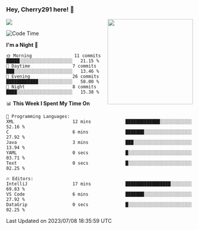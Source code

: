 ### Hey, Cherry291 here! 👋

![](https://metrics.lecoq.io/cherry291?template=classic&config.timezone=Asia%2FShanghai)
<img align='right' src="https://media.giphy.com/media/M9gbBd9nbDrOTu1Mqx/giphy.gif" width="230">
<!-- ![](https://github-readme-stats-ouuan.vercel.app/api?username=cherry291&theme=dark&show_icons=true) -->

<!--START_SECTION:waka-->
![Code Time](http://img.shields.io/badge/Code%20Time-70%20hrs%2034%20mins-blue)

**I'm a Night 🦉** 

```text
🌞 Morning                11 commits          █████░░░░░░░░░░░░░░░░░░░░   21.15 % 
🌆 Daytime                7 commits           ███░░░░░░░░░░░░░░░░░░░░░░   13.46 % 
🌃 Evening                26 commits          ████████████░░░░░░░░░░░░░   50.00 % 
🌙 Night                  8 commits           ████░░░░░░░░░░░░░░░░░░░░░   15.38 % 
```


📊 **This Week I Spent My Time On** 

```text
💬 Programming Languages: 
XML                      12 mins             █████████████░░░░░░░░░░░░   52.16 % 
C                        6 mins              ███████░░░░░░░░░░░░░░░░░░   27.92 % 
Java                     3 mins              ███░░░░░░░░░░░░░░░░░░░░░░   13.94 % 
YAML                     0 secs              █░░░░░░░░░░░░░░░░░░░░░░░░   03.71 % 
Text                     0 secs              █░░░░░░░░░░░░░░░░░░░░░░░░   02.25 % 

🔥 Editors: 
IntelliJ                 17 mins             █████████████████░░░░░░░░   69.83 % 
VS Code                  6 mins              ███████░░░░░░░░░░░░░░░░░░   27.92 % 
DataGrip                 0 secs              █░░░░░░░░░░░░░░░░░░░░░░░░   02.25 % 
```


 Last Updated on 2023/07/08 18:35:59 UTC
<!--END_SECTION:waka-->

<!--
**Cherry291/cherry291** is a ✨ _special_ ✨ repository because its `README.md` (this file) appears on your GitHub profile.

Here are some ideas to get you started:

- 🔭 I’m currently working on ...
- 🌱 I’m currently learning ...
- 👯 I’m looking to collaborate on ...
- 🤔 I’m looking for help with ...
- 💬 Ask me about ...
- 📫 How to reach me: ...
- 😄 Pronouns: ...
- ⚡ Fun fact: ...
-->
